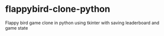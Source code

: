 # flappybird-clone-python
Flappy bird game clone in python using tkinter with saving leaderboard and game state
